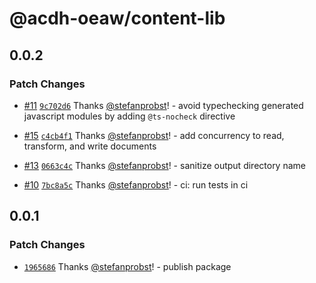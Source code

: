 # @acdh-oeaw/content-lib

## 0.0.2

### Patch Changes

- [#11](https://github.com/acdh-oeaw/content-lib/pull/11)
  [`9c702d6`](https://github.com/acdh-oeaw/content-lib/commit/9c702d671cb8de356e91a6c9951d0dcacb6c0315)
  Thanks [@stefanprobst](https://github.com/stefanprobst)! - avoid typechecking generated javascript
  modules by adding `@ts-nocheck` directive

- [#15](https://github.com/acdh-oeaw/content-lib/pull/15)
  [`c4cb4f1`](https://github.com/acdh-oeaw/content-lib/commit/c4cb4f1ceebe5b435039d18951ee3992298dffd2)
  Thanks [@stefanprobst](https://github.com/stefanprobst)! - add concurrency to read, transform, and
  write documents

- [#13](https://github.com/acdh-oeaw/content-lib/pull/13)
  [`0663c4c`](https://github.com/acdh-oeaw/content-lib/commit/0663c4c78002dc005b813dd5b4a8aa875d47bd0c)
  Thanks [@stefanprobst](https://github.com/stefanprobst)! - sanitize output directory name

- [#10](https://github.com/acdh-oeaw/content-lib/pull/10)
  [`7bc8a5c`](https://github.com/acdh-oeaw/content-lib/commit/7bc8a5c6ff88d07db6ce87aa4d9449f2d2b5b5c3)
  Thanks [@stefanprobst](https://github.com/stefanprobst)! - ci: run tests in ci

## 0.0.1

### Patch Changes

- [`1965686`](https://github.com/acdh-oeaw/content-lib/commit/19656868e6d951d288eb883e4fd0294ce3aafbfb)
  Thanks [@stefanprobst](https://github.com/stefanprobst)! - publish package

